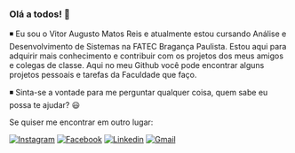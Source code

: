 ### Olá a todos! 👋

  ◾ Eu sou o Vitor Augusto Matos Reis e atualmente estou cursando Análise e Desenvolvimento de Sistemas na FATEC Bragança Paulista. 
  Estou aqui para adquirir mais conhecimento e contribuir com os projetos dos meus amigos e colegas de classe.
  Aqui no meu Github você pode encontrar alguns projetos pessoais e tarefas da Faculdade que faço.
  
  ◾ Sinta-se a vontade para me perguntar qualquer coisa, quem sabe eu possa te ajudar? 😃
  
  Se quiser me encontrar em outro lugar:
  
   [![**Instagram**](https://img.shields.io/badge/Instagram-E4405F?style=for-the-badge&logo=instagram&logoColor=white)](https://www.instagram.com/vittorr_mattoss/)
   [![**Facebook**](https://img.shields.io/badge/Facebook-1877F2?style=for-the-badge&logo=facebook&logoColor=white)](https://www.facebook.com/vitor.am.reis)
   [![**Linkedin**](https://img.shields.io/badge/LinkedIn-0077B5?style=for-the-badge&logo=linkedin&logoColor=white)](https://www.linkedin.com/in/vitor-matos-2a5455184/)
   [![**Gmail**](https://img.shields.io/badge/Gmail-D14836?style=for-the-badge&logo=gmail&logoColor=white)](vitoramr07@gmail.com)


